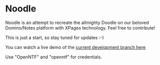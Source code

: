 Noodle
======

Noodle is an attempt to recreate the allmighty Doodle on our beloved Domino/Notes platform with XPages technology. Feel free to contribute!

This is just a start, so stay tuned for updates :-)

You can watch a live demo of the [current development branch here](http://mardou.dyndns.org/noodle.nsf/index.xsp)

Use "OpenNTF" and "openntf" for credentials.
